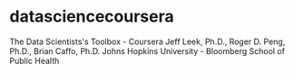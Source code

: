 # datasciencecoursera
The Data Scientists's Toolbox - Coursera
Jeff Leek, Ph.D., Roger D. Peng, Ph.D., Brian Caffo, Ph.D.
Johns Hopkins University - Bloomberg School of Public Health
